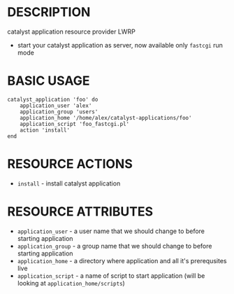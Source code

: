 DESCRIPTION
===========

catalyst application resource provider LWRP
 * start your catalyst application as server, now available only `fastcgi` run mode

BASIC USAGE
===========
    catalyst_application 'foo' do
        application_user 'alex'
        application_group 'users'
        application_home '/home/alex/catalyst-applications/foo'
        application_script 'foo_fastcgi.pl'
        action 'install'
    end

RESOURCE ACTIONS
================

* `install` - install catalyst application

RESOURCE ATTRIBUTES
===================

* `application_user` - a user name that we should change to before starting application
* `application_group` - a group name that we should change to before starting application
* `application_home` - a directory where application and all it's prerequsites live
* `application_script` - a name of script to start application (will be looking at `application_home/scripts`)


